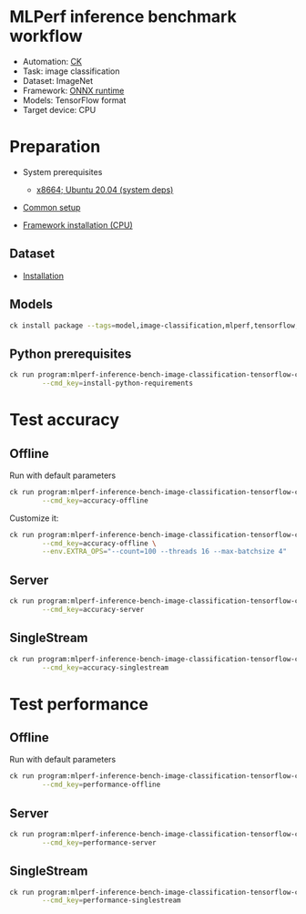 # MLPerf inference benchmark workflow

* Automation: [CK](https://github.com/ctuning/ck)
* Task: image classification
* Dataset: ImageNet
* Framework: [ONNX runtime](https://github.com/tensorflow/tensorflow)
* Models: TensorFlow format
* Target device: CPU

# Preparation

* System prerequisites
  - [x8664; Ubuntu 20.04 (system deps)](https://github.com/ctuning/ck/blob/master/docs/mlperf-automation/platform/x8664-ubuntu.md)

* [Common setup](https://github.com/ctuning/ck/blob/master/docs/mlperf-automation/setup/common.md)
* [Framework installation (CPU)](https://github.com/ctuning/ck/blob/master/docs/mlperf-automation/setup/framework-tf.md)

## Dataset

* [Installation](https://github.com/ctuning/ck/blob/master/docs/mlperf-automation/datasets/imagenet2012.md)

## Models

```bash
ck install package --tags=model,image-classification,mlperf,tensorflow,resnet50
```

## Python prerequisites

```bash
ck run program:mlperf-inference-bench-image-classification-tensorflow-cpu \
        --cmd_key=install-python-requirements
```

# Test accuracy

## Offline

Run with default parameters
```bash
ck run program:mlperf-inference-bench-image-classification-tensorflow-cpu \
        --cmd_key=accuracy-offline
```

Customize it:
```bash
ck run program:mlperf-inference-bench-image-classification-tensorflow-cpu \
        --cmd_key=accuracy-offline \
        --env.EXTRA_OPS="--count=100 --threads 16 --max-batchsize 4"

```

## Server

```bash
ck run program:mlperf-inference-bench-image-classification-tensorflow-cpu \
        --cmd_key=accuracy-server
```

## SingleStream

```bash
ck run program:mlperf-inference-bench-image-classification-tensorflow-cpu \
        --cmd_key=accuracy-singlestream
```


# Test performance 


## Offline

Run with default parameters
```bash
ck run program:mlperf-inference-bench-image-classification-tensorflow-cpu \
        --cmd_key=performance-offline
```

## Server

```bash
ck run program:mlperf-inference-bench-image-classification-tensorflow-cpu \
        --cmd_key=performance-server
```

## SingleStream

```bash
ck run program:mlperf-inference-bench-image-classification-tensorflow-cpu \
        --cmd_key=performance-singlestream
```
